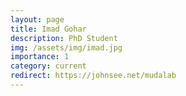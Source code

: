 ```yaml
---
layout: page
title: Imad Gohar
description: PhD Student
img: /assets/img/imad.jpg
importance: 1
category: current
redirect: https://johnsee.net/mudalab 
---
```

